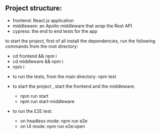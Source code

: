 


  Project structure:
 -
  - frontend: React.js application 
  - middleware: an Apollo middleware that wrap the Rest API
  - cypress: the end to end tests for the app
  

  to start the project, first of all install the dependencies, run the following commands from the root directory:
  - cd frontend && npm i
  - cd middleware && npm i
  - npm i
  
  * to run the tests, from the main directory: npm test
  * to start the project , start the frontend and the middleware:
    - npm run start
    - npm run start-middleware
    
  * to run the E2E test: 
    - on headless mode: npm run e2e
    - on UI mode: npm run e2e:open
   
